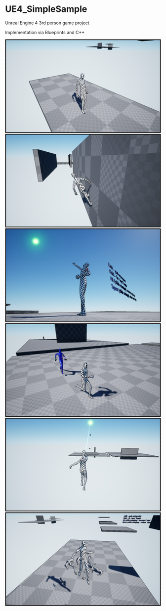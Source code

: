 # UE4_SimpleSample
Unreal Engine 4 3rd person game project

Implementation via Blueprints and C++

![alt text](https://github.com/IDDruzhin/UE4_SimpleSample/blob/master/Screenshots/ScreenShot00001.png)
![alt text](https://github.com/IDDruzhin/UE4_SimpleSample/blob/master/Screenshots/ScreenShot00002.png)
![alt text](https://github.com/IDDruzhin/UE4_SimpleSample/blob/master/Screenshots/ScreenShot00003.png)
![alt text](https://github.com/IDDruzhin/UE4_SimpleSample/blob/master/Screenshots/ScreenShot00004.png)
![alt text](https://github.com/IDDruzhin/UE4_SimpleSample/blob/master/Screenshots/ScreenShot00005.png)
![alt text](https://github.com/IDDruzhin/UE4_SimpleSample/blob/master/Screenshots/ScreenShot00006.png)
